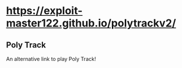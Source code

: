 # https://exploit-master122.github.io/polytrackv2/
## Poly Track
An alternative link to play Poly Track!
